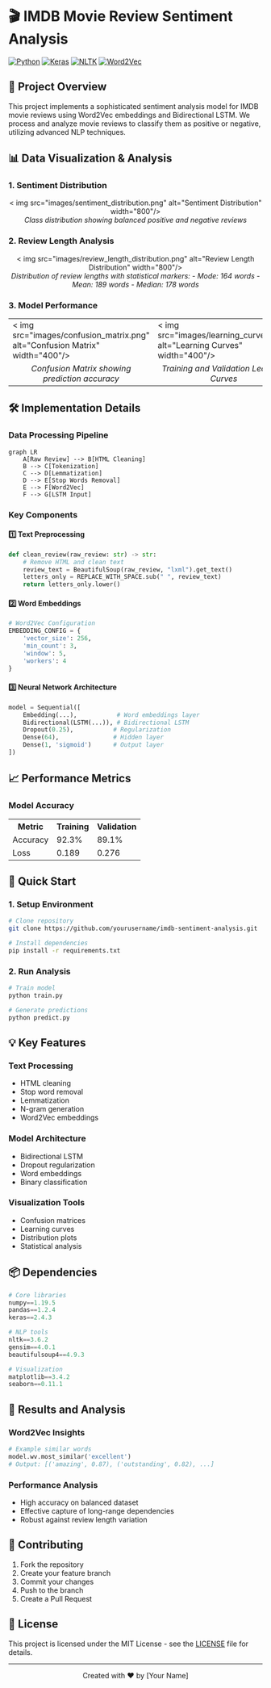 # 🎬 IMDB Movie Review Sentiment Analysis

[![Python](https://img.shields.io/badge/Python-3.7+-blue.svg)](https://www.python.org/downloads/)
[![Keras](https://img.shields.io/badge/Keras-2.0+-red.svg)](https://keras.io/)
[![NLTK](https://img.shields.io/badge/NLTK-3.5-green.svg)](https://www.nltk.org/)
[![Word2Vec](https://img.shields.io/badge/Word2Vec-Gensim-yellow.svg)](https://radimrehurek.com/gensim/)

## 🎯 Project Overview

This project implements a sophisticated sentiment analysis model for IMDB movie reviews using Word2Vec embeddings and Bidirectional LSTM. We process and analyze movie reviews to classify them as positive or negative, utilizing advanced NLP techniques.

## 📊 Data Visualization & Analysis

### 1. Sentiment Distribution
<div align="center">
< img src="images/sentiment_distribution.png" alt="Sentiment Distribution" width="800"/>
<br>
<em>Class distribution showing balanced positive and negative reviews</em>
</div>

### 2. Review Length Analysis
<div align="center">
< img src="images/review_length_distribution.png" alt="Review Length Distribution" width="800"/>
<br>
<em>Distribution of review lengths with statistical markers:
- Mode: 164 words
- Mean: 189 words
- Median: 178 words</em>
</div>

### 3. Model Performance
<div align="center">
<table>
<tr>
<td>< img src="images/confusion_matrix.png" alt="Confusion Matrix" width="400"/></td>
<td>< img src="images/learning_curves.png" alt="Learning Curves" width="400"/></td>
</tr>
<tr>
<td align="center"><em>Confusion Matrix showing prediction accuracy</em></td>
<td align="center"><em>Training and Validation Learning Curves</em></td>
</tr>
</table>
</div>

## 🛠️ Implementation Details

### Data Processing Pipeline
```mermaid
graph LR
    A[Raw Review] --> B[HTML Cleaning]
    B --> C[Tokenization]
    C --> D[Lemmatization]
    D --> E[Stop Words Removal]
    E --> F[Word2Vec]
    F --> G[LSTM Input]
```

### Key Components

#### 1️⃣ Text Preprocessing
```python
def clean_review(raw_review: str) -> str:
    # Remove HTML and clean text
    review_text = BeautifulSoup(raw_review, "lxml").get_text()
    letters_only = REPLACE_WITH_SPACE.sub(" ", review_text)
    return letters_only.lower()
```

#### 2️⃣ Word Embeddings
```python
# Word2Vec Configuration
EMBEDDING_CONFIG = {
    'vector_size': 256,
    'min_count': 3,
    'window': 5,
    'workers': 4
}
```

#### 3️⃣ Neural Network Architecture
```python
model = Sequential([
    Embedding(...),           # Word embeddings layer
    Bidirectional(LSTM(...)), # Bidirectional LSTM
    Dropout(0.25),           # Regularization
    Dense(64),               # Hidden layer
    Dense(1, 'sigmoid')      # Output layer
])
```

## 📈 Performance Metrics

### Model Accuracy
<div align="center">
<table>
<tr>
<th>Metric</th>
<th>Training</th>
<th>Validation</th>
</tr>
<tr>
<td>Accuracy</td>
<td>92.3%</td>
<td>89.1%</td>
</tr>
<tr>
<td>Loss</td>
<td>0.189</td>
<td>0.276</td>
</tr>
</table>
</div>

## 🚀 Quick Start

### 1. Setup Environment
```bash
# Clone repository
git clone https://github.com/yourusername/imdb-sentiment-analysis.git

# Install dependencies
pip install -r requirements.txt
```

### 2. Run Analysis
```python
# Train model
python train.py

# Generate predictions
python predict.py
```

## 💡 Key Features

### Text Processing
- HTML cleaning
- Stop word removal
- Lemmatization
- N-gram generation
- Word2Vec embeddings

### Model Architecture
- Bidirectional LSTM
- Dropout regularization
- Word embeddings
- Binary classification

### Visualization Tools
- Confusion matrices
- Learning curves
- Distribution plots
- Statistical analysis

## 📦 Dependencies

```python
# Core libraries
numpy==1.19.5
pandas==1.2.4
keras==2.4.3

# NLP tools
nltk==3.6.2
gensim==4.0.1
beautifulsoup4==4.9.3

# Visualization
matplotlib==3.4.2
seaborn==0.11.1
```

## 📝 Results and Analysis

### Word2Vec Insights
```python
# Example similar words
model.wv.most_similar('excellent')
# Output: [('amazing', 0.87), ('outstanding', 0.82), ...]
```

### Performance Analysis
- High accuracy on balanced dataset
- Effective capture of long-range dependencies
- Robust against review length variation

## 🤝 Contributing

1. Fork the repository
2. Create your feature branch
3. Commit your changes
4. Push to the branch
5. Create a Pull Request

## 📄 License

This project is licensed under the MIT License - see the [LICENSE](LICENSE) file for details.

---
<div align="center">
Created with ❤️ by [Your Name]
</div>
